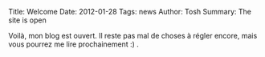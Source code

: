Title: Welcome
Date: 2012-01-28
Tags: news
Author: Tosh
Summary: The site is open

Voilà, mon blog est ouvert. Il reste pas mal de choses à régler encore, mais vous pourrez me lire prochainement :) .